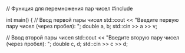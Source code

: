 // Функция для перемножения пар чисел
#include <iostream>

int main() {
    // Ввод первой пары чисел
    std::cout << "Введите первую пару чисел (через пробел): ";
    double a, b;
    std::cin >> a >> v;
    
 // Ввод второй пары чисел
    std::cout << "Введите вторую пару чисел (через пробел): ";
    double c, d;
    std::cin >> c >> d;

